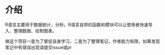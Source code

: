 # 介绍
R语言主要用于数据统计，分析。R语言自带的函数和模块可以让使用者快速导入、整理数据、绘制图表。



做这个项目一是为了督促自身学习，二是为了整理笔记，作者能力有限，如果发现笔记中有错误出现请提交issue或pr